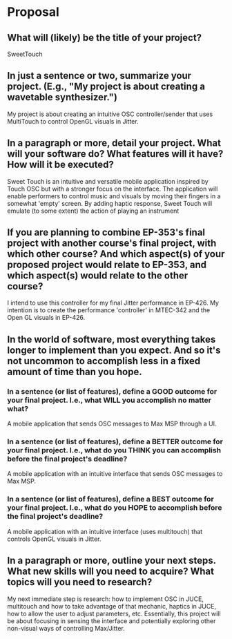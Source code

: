 # Proposal

## What will (likely) be the title of your project?

SweetTouch

## In just a sentence or two, summarize your project. (E.g., "My project is about creating a wavetable synthesizer.")

My project is about creating an intuitive OSC controller/sender that uses MultiTouch to control OpenGL visuals in Jitter. 

## In a paragraph or more, detail your project. What will your software do? What features will it have? How will it be executed?

Sweet Touch is an intuitive and versatile mobile application inspired by Touch OSC but with a stronger focus on the interface. The application will enable performers to control music and visuals by moving their fingers in a somewhat 'empty' screen. By adding haptic response, Sweet Touch will emulate (to some extent) the action of playing an instrument

## If you are planning to combine EP-353's final project with another course's final project, with which other course? And which aspect(s) of your proposed project would relate to EP-353, and which aspect(s) would relate to the other course?

I intend to use this controller for my final Jitter performance in EP-426. My intention is to create the performance 'controller' in MTEC-342 and the Open GL visuals in EP-426. 

## In the world of software, most everything takes longer to implement than you expect. And so it's not uncommon to accomplish less in a fixed amount of time than you hope.

### In a sentence (or list of features), define a GOOD outcome for your final project. I.e., what WILL you accomplish no matter what?

A mobile application that sends OSC messages to Max MSP through a UI.

### In a sentence (or list of features), define a BETTER outcome for your final project. I.e., what do you THINK you can accomplish before the final project's deadline?

A mobile application with an intuitive interface that sends OSC messages to Max MSP.

### In a sentence (or list of features), define a BEST outcome for your final project. I.e., what do you HOPE to accomplish before the final project's deadline?

A mobile application with an intuitive interface (uses multitouch) that controls OpenGL visuals in Jitter. 

## In a paragraph or more, outline your next steps. What new skills will you need to acquire? What topics will you need to research?

My next immediate step is research: how to implement OSC in JUCE, multitouch and how to take advantage of that mechanic, haptics in JUCE, how to allow the user to adjust parameters, etc. Essentially, this project will be about focusing in sensing the interface and potentially exploring other non-visual ways of controlling Max/Jitter.




